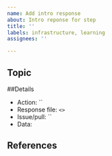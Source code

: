 ```yaml
---
name: Add intro response
about: Intro reponse for step
title: ''
labels: infrastructure, learning
assignees: ''

---
```


## Topic

##Details
* Action: ``
* Response file: `<>`
* Issue/pull: ``
* Data:

## References
